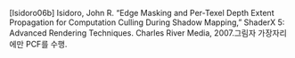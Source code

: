 \[Isidoro06b] Isidoro, John R. “Edge Masking and Per-Texel Depth Extent Propagation for Computation Culling During Shadow Mapping,” ShaderX 5: Advanced Rendering Techniques. Charles River Media, 2007.그림자 가장자리에만 PCF를 수행.
